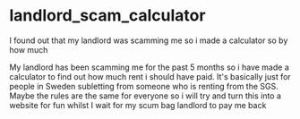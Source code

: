 # landlord_scam_calculator
I found out that my landlord was scamming me so i made a calculator so by how much

My landlord has been scamming me for the past 5 months so i have made a calculator to find out how much rent i should have paid. It's basically just for people in Sweden subletting from someone who is renting from the SGS. Maybe the rules are the same for everyone so i will try and turn this into a website for fun whilst I wait for my scum bag landlord to pay me back
